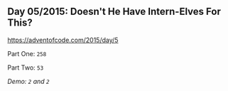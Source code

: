 ## Day 05/2015: Doesn't He Have Intern-Elves For This?

https://adventofcode.com/2015/day/5

Part One: `258`

Part Two: `53`

*Demo: `2` and `2`*
